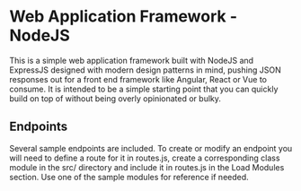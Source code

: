 # Web Application Framework - NodeJS
This is a simple web application framework built with NodeJS and ExpressJS designed with modern design patterns in mind, pushing JSON responses out for a front end framework like Angular, React or Vue to consume. It is intended to be a simple starting point that you can quickly build on top of without being overly opinionated or bulky.

## Endpoints
Several sample endpoints are included. To create or modify an endpoint you will need to define a route for it in routes.js, create a corresponding class module in the src/ directory and include it in routes.js in the Load Modules section. Use one of the sample modules for reference if needed.
